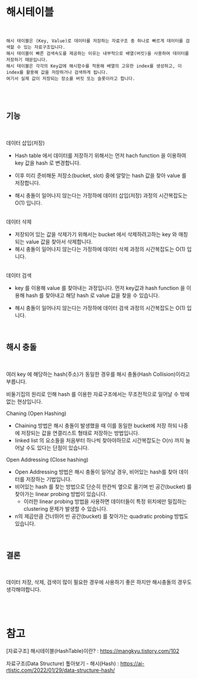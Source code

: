 # 해시테이블

<br/>

    해시 테이블은 (Key, Value)로 데이터를 저장하는 자료구조 중 하나로 빠르게 데이터를 검색할 수 있는 자료구조입니다.
    해시 테이블이 빠른 검색속도를 제공하는 이유는 내부적으로 배열(버킷)을 사용하여 데이터를 저장하기 때문입니다.
    해시 테이블은 각각의 Key값에 해시함수를 적용해 배열의 고유한 index를 생성하고, 이 index를 활용해 값을 저장하거나 검색하게 됩니다.
    여기서 실제 값이 저장되는 장소를 버킷 또는 슬롯이라고 합니다.

<br/>

<br/>
<h2><b>기능</b></h2>
<br/>

데이터 삽입(저장)

- Hash table 에서 데이터를 저장하기 위해서는 먼저 hach function 을 이용하여 key 값을 hash 로 변경합니다.
- 이후 미리 준비해둔 저장소(bucket, slot) 중에 알맞는 hash 값을 찾아 value 를 저장합니다.

- 해시 충돌이 일어나지 않는다는 가정하에 데이터 삽입(저장) 과정의 시간복잡도는 O(1) 입니다.
  <br/><br/>

데이터 삭제

- 저장되어 있는 값을 삭제가기 위해서는 bucket 에서 삭제하려고하는 key 와 매칭되는 value 값을 찾아서 삭제합니다.
- 해시 충돌이 일어나지 않는다는 가정하에 데이터 삭제 과정의 시간복잡도는 O(1) 입니다.
  <br/><br/>

데이터 검색

- key 를 이용해 value 를 찾아내는 과정입니다. 먼저 key값과 hash function 을 이용해 hash 를 찾아내고 해당 hash 로 value 값을 찾을 수 있습니다.

- 해시 충돌이 일어나지 않는다는 가정하에 데이터 검색 과정의 시간복잡도는 O(1) 입니다.

<br/>
<h2><b>해시 충돌</b></h2>
<br/>

여러 key 에 해당하는 hash(주소)가 동일한 경우를 해시 충돌(Hash Collision)이라고 부릅니다.

비둘기집의 원리로 인해 hash 를 이용한 자료구조에서는 무조전적으로 일어날 수 밖에 없는 현상입니다.

Chaning (Open Hashing)

- Chaining 방법은 해시 충돌이 발생했을 때 이를 동일한 bucket에 저장 하되 나중에 저장되는 값을 연결리스트 형태로 저장하는 방법입니다.
- linked list 의 요소들을 처음부터 하나씩 찾아야하므로 시간복잡도는 O(n) 까지 늘어날 수도 있다는 단점이 있습니다.

Open Addressing (Close hashing)

- Open Addressing 방법은 해시 충돌이 일어날 경우, 비어있는 hash를 찾아 데이터를 저장하는 기법입니다.
- 비어있는 hash 를 찾는 방법으로 단순히 한칸씩 옆으로 옮기며 빈 공간(bucket) 를 찾아가는 linear probing 방법이 있습니다.
  - 이러한 linear probing 방법을 사용하면 데이터들이 특정 위치에만 밀집하는 clustering 문제가 발생할 수 있습니다.
- n의 제곱만큼 건너뛰어 빈 공간(bucket) 를 찾아가는 quadratic probing 방법도 있습니다.

<br/>
<h2><b>결론</b></h2>
<br/>

데이터 저장, 삭제, 검색이 많이 필요한 경우에 사용하기 좋은 하지만 해시충돌의 경우도 생각해야합니다.

<br/><br/>

# 참고

[자료구조] 해시테이블(HashTable)이란? : https://mangkyu.tistory.com/102

자료구조(Data Structure) 톺아보기 - 해시(Hash) : https://ai-rtistic.com/2022/01/29/data-structure-hash/
